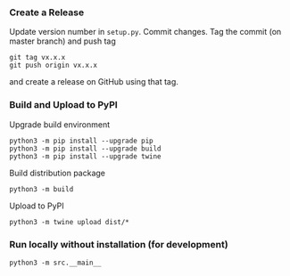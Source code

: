 ### Create a Release

Update version number in `setup.py`. Commit changes. 
Tag the commit (on master branch) and push tag
```
git tag vx.x.x
git push origin vx.x.x
```
and create a release on GitHub using that tag.

### Build and Upload to PyPI

Upgrade build environment
```
python3 -m pip install --upgrade pip
python3 -m pip install --upgrade build
python3 -m pip install --upgrade twine
```

Build distribution package
```
python3 -m build
```

Upload to PyPI
```
python3 -m twine upload dist/*
```

### Run locally without installation (for development)
```
python3 -m src.__main__
```
